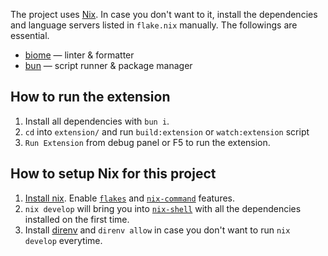 The project uses [Nix](https://nixos.org). In case you don't want to it, install the dependencies and language servers listed in `flake.nix` manually. The followings are essential.

- [biome](https://biomejs.dev) &mdash; linter & formatter
- [bun](https://bun.sh) &mdash; script runner & package manager

## How to run the extension

1. Install all dependencies with `bun i`.
2. `cd` into `extension/` and run `build:extension` or `watch:extension` script
3. `Run Extension` from debug panel or F5 to run the extension.

## How to setup Nix for this project

1. [Install nix](https://nix.dev/manual/nix/2.18/installation/installation). Enable [`flakes`](https://nix.dev/manual/nix/2.18/command-ref/new-cli/nix3-flake) and [`nix-command`](https://nix.dev/manual/nix/2.18/command-ref/new-cli/nix) features.
3. `nix develop` will bring you into [`nix-shell`](https://nix.dev/manual/nix/2.18/command-ref/nix-shell) with all the dependencies installed on the first time.
4. Install [direnv](https://direnv.net) and `direnv allow` in case you don't want to run `nix develop` everytime.
